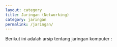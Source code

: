 ```yaml
---
layout: category
title: Jaringan (Networking)
category: jaringan
permalink: /jaringan/
---
```


Berikut ini adalah arsip tentang jaringan komputer :
